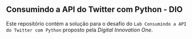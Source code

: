 ## Consumindo a API do Twitter com Python - DIO

Este repositório contém a solução para o desafio do `Lab Consumindo a API do Twitter com Python` proposto pela *Digital Innovation One*.
